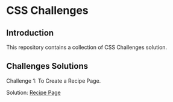 # CSS Challenges

## Introduction
This repository contains a collection of CSS Challenges solution.

## Challenges Solutions
Challenge 1: To Create a Recipe Page.

Solution: [Recipe Page](https://recipe-page-gamma-seven.vercel.app/)

